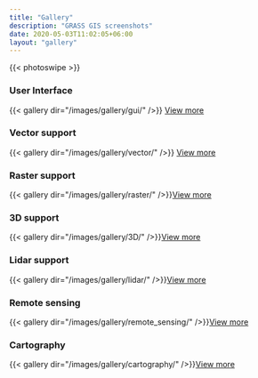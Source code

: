 ```yaml
---
title: "Gallery"
description: "GRASS GIS screenshots"
date: 2020-05-03T11:02:05+06:00
layout: "gallery"
---
```


{{< photoswipe >}}

### User Interface

<div id="gallery-wrapper">
{{< gallery dir="/images/gallery/gui/" />}}
<a href="#" class="gallery-toggler pull-right">View more</a>
</div>

### Vector support

<div class="gallery-wrapper">
{{< gallery dir="/images/gallery/vector/" />}}
<a href="#" class="gallery-toggler pull-right">View more</a>
</div>

### Raster support

{{< gallery dir="/images/gallery/raster/" />}}<a href="#" class="gallery-toggler pull-right">View more</a>

### 3D support

{{< gallery dir="/images/gallery/3D/" />}}<a href="#" class="gallery-toggler pull-right">View more</a>

### Lidar support

{{< gallery dir="/images/gallery/lidar/" />}}<a href="#" class="gallery-toggler pull-right">View more</a>

### Remote sensing

{{< gallery dir="/images/gallery/remote_sensing/" />}}<a href="#" class="gallery-toggler pull-right">View more</a>

### Cartography

{{< gallery dir="/images/gallery/cartography/" />}}<a href="#" class="gallery-toggler pull-right">View more</a>
